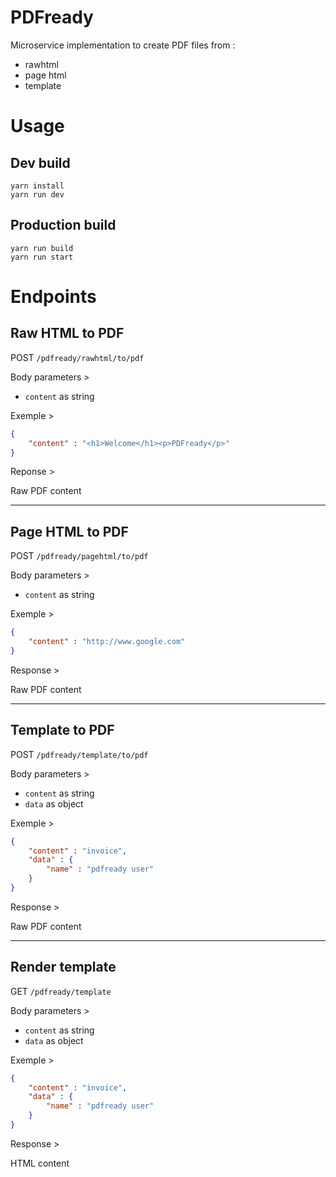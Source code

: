 # PDFready

Microservice implementation to create PDF files from :
 - rawhtml
 - page html
 - template

# Usage

## Dev build

```shell
yarn install
yarn run dev
```

## Production build

```shell
yarn run build
yarn run start
```

# Endpoints

## Raw HTML to PDF
POST `/pdfready/rawhtml/to/pdf`

Body parameters >
 - `content` as string

Exemple >

```JSON
{
	"content" : "<h1>Welcome</h1><p>PDFready</p>"
}
```

Reponse > 

Raw PDF content

---

## Page HTML to PDF

POST `/pdfready/pagehtml/to/pdf`

Body parameters >
 - `content` as string

Exemple >

```JSON
{
	"content" : "http://www.google.com"
}
```

Response >

Raw PDF content

---

## Template to PDF

POST `/pdfready/template/to/pdf`

Body parameters >
 - `content` as string
 - `data` as object

Exemple >

```JSON
{
	"content" : "invoice",
	"data" : {
		"name" : "pdfready user"
	}
}
```

Response >

Raw PDF content

---

## Render template

GET `/pdfready/template`

Body parameters >
 - `content` as string
 - `data` as object

Exemple >

```JSON
{
	"content" : "invoice",
	"data" : {
		"name" : "pdfready user"
	}
}
```

Response >

HTML content